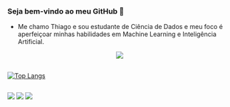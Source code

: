 ### Seja bem-vindo ao meu GitHub 👋

- Me chamo Thiago e sou estudante de Ciência de Dados e meu foco é aperfeiçoar minhas habilidades em Machine Learning e Inteligência Artificial.
<p align="center">
  <a href="https://go-skill-icons.vercel.app/">
    <img src="https://go-skill-icons.vercel.app/api/icons?i=py,r,gcp,aws" />
  </a>
</p>

##  
[![Top Langs](https://github-readme-stats.vercel.app/api/top-langs/?username=Mustasheep&layout=compact)](https://github.com/Mustasheep/github-readme-stats)

##

<div>
  <a href="https://www.linkedin.com/in/thiago-mustasheep" alt="LinkedIn" target="_blank"><img src="https://img.shields.io/badge/-LinkedIn-0077B5?style=for-the-badge&logo=linkedin&logoColor=white&link=https://www.linkedin.com/in/thiago-mustasheep"></a>
  <a href="mailto:thiagoassis.escritorio@gmail.com" alt="Email" target="_blank"><img src="https://img.shields.io/badge/-Email-c4463a?style=for-the-badge&labelColor=c4463a&logo=email&logoColor=white&link=mailto:thiagoassis.escritorio@gmail.com"></a>
  <a href="https://discord.com/users/sheep8" alt="Discord" target="_blank"><img src="https://img.shields.io/badge/-Discord-5865F2?style=for-the-badge&labelColor=5865F2&logo=discord&logoColor=white&link=https://discord.com/users/sheep8"></a>



</div>
